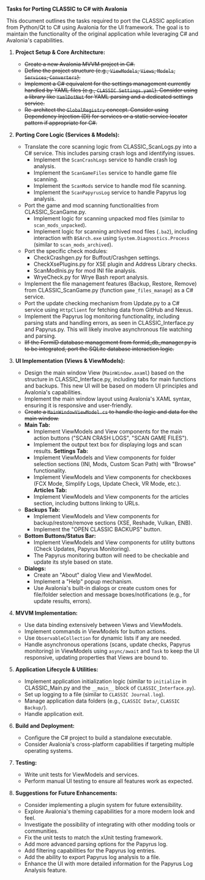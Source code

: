﻿**Tasks for Porting CLASSIC to C# with Avalonia**

This document outlines the tasks required to port the CLASSIC application from Python/Qt to C# using Avalonia for the UI framework. The goal is to maintain the functionality of the original application while leveraging C# and Avalonia's capabilities.
1.  **Project Setup & Core Architecture:**
    *   ~~Create a new Avalonia MVVM project in C#.~~
    *   ~~Define the project structure (e.g., `ViewModels`, `Views`, `Models`, `Services`, `Converters`).~~
    *   ~~Implement a C# equivalent for the settings management currently handled by YAML files (e.g., `CLASSIC Settings.yaml`). Consider using a library like `YamlDotNet` for YAML parsing and a dedicated settings service.~~
    *   ~~Re-architect the `GlobalRegistry` concept. Consider using Dependency Injection (DI) for services or a static service locator pattern if appropriate for C#.~~

2.  **Porting Core Logic (Services & Models):**
    *   Translate the core scanning logic from CLASSIC_ScanLogs.py into a C# service. This includes parsing crash logs and identifying issues.
        *   Implement the `ScanCrashLogs` service to handle crash log analysis.
        *   Implement the `ScanGameFiles` service to handle game file scanning.
        *   Implement the `ScanMods` service to handle mod file scanning.
        *   Implement the `ScanPapyrusLog` service to handle Papyrus log analysis.
    *   Port the game and mod scanning functionalities from CLASSIC_ScanGame.py.
        *   Implement logic for scanning unpacked mod files (similar to `scan_mods_unpacked`).
        *   Implement logic for scanning archived mod files (`.ba2`), including interaction with `BSArch.exe` using `System.Diagnostics.Process` (similar to `scan_mods_archived`).
    *   Port the specific check modules:
        *   CheckCrashgen.py for Buffout/Crashgen settings.
        *   CheckXsePlugins.py for XSE plugin and Address Library checks.
        *   ScanModInis.py for mod INI file analysis.
        *   WryeCheck.py for Wrye Bash report analysis.
    *   Implement the file management features (Backup, Restore, Remove) from CLASSIC_ScanGame.py (function `game_files_manage`) as a C# service.
    *   Port the update checking mechanism from Update.py to a C# service using `HttpClient` for fetching data from GitHub and Nexus.
    *   Implement the Papyrus log monitoring functionality, including parsing stats and handling errors, as seen in CLASSIC_Interface.py and Papyrus.py. This will likely involve asynchronous file watching and parsing.
    *   ~~IIf the FormID database management from formid_db_manager.py is to be integrated, port the SQLite database interaction logic.~~

3.  **UI Implementation (Views & ViewModels):**
    *   Design the main window View (`MainWindow.axaml`) based on the structure in CLASSIC_Interface.py, including tabs for main functions and backups. This new UI will be based on modern UI principles and Avalonia's capabilities.
    *   Implement the main window layout using Avalonia's XAML syntax, ensuring it is responsive and user-friendly.
    *   ~~Create a `MainWindowViewModel.cs` to handle the logic and data for the main window.~~
    *   **Main Tab:**
        *   Implement ViewModels and View components for the main action buttons ("SCAN CRASH LOGS", "SCAN GAME FILES").
        *   Implement the output text box for displaying logs and scan results.
        **Settings Tab:**
        *   Implement ViewModels and View components for folder selection sections (INI, Mods, Custom Scan Path) with "Browse" functionality.
        *   Implement ViewModels and View components for checkboxes (FCX Mode, Simplify Logs, Update Check, VR Mode, etc.).
        **Articles Tab:**
        *   Implement ViewModels and View components for the articles section, including buttons linking to URLs.
    *   **Backups Tab:**
        *   Implement ViewModels and View components for backup/restore/remove sections (XSE, Reshade, Vulkan, ENB).
        *   Implement the "OPEN CLASSIC BACKUPS" button.
    *   **Bottom Buttons/Status Bar:**
        *   Implement ViewModels and View components for utility buttons (Check Updates, Papyrus Monitoring).
        *   The Papyrus monitoring button will need to be checkable and update its style based on state.
    *   **Dialogs:**
        *   Create an "About" dialog View and ViewModel.
        *   Implement a "Help" popup mechanism.
        *   Use Avalonia's built-in dialogs or create custom ones for file/folder selection and message boxes/notifications (e.g., for update results, errors).

4.  **MVVM Implementation:**
    *   Use data binding extensively between Views and ViewModels.
    *   Implement commands in ViewModels for button actions.
    *   Use `ObservableCollection` for dynamic lists if any are needed.
    *   Handle asynchronous operations (scans, update checks, Papyrus monitoring) in ViewModels using `async/await` and `Task` to keep the UI responsive, updating properties that Views are bound to.

5.  **Application Lifecycle & Utilities:**
    *   Implement application initialization logic (similar to `initialize` in CLASSIC_Main.py and the `__main__` block of `CLASSIC_Interface.py`).
    *   Set up logging to a file (similar to `CLASSIC Journal.log`).
    *   Manage application data folders (e.g., `CLASSIC Data/`, `CLASSIC Backup/`).
    *   Handle application exit.

6.  **Build and Deployment:**
    *   Configure the C# project to build a standalone executable.
    *   Consider Avalonia's cross-platform capabilities if targeting multiple operating systems.

7.  **Testing:**
    *   Write unit tests for ViewModels and services.
    *   Perform manual UI testing to ensure all features work as expected.

8. **Suggestions for Future Enhancements:**
    *   Consider implementing a plugin system for future extensibility.
    *   Explore Avalonia's theming capabilities for a more modern look and feel.
    *   Investigate the possibility of integrating with other modding tools or communities.
    *   Fix the unit tests to match the xUnit testing framework.
    *   Add more advanced parsing options for the Papyrus log.
    *   Add filtering capabilities for the Papyrus log entries.
    *   Add the ability to export Papyrus log analysis to a file.
    *   Enhance the UI with more detailed information for the Papyrus Log Analysis feature.
